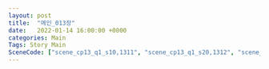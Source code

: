 ```yaml
---
layout: post
title:  "메인_013장"
date:   2022-01-14 16:00:00 +0000
categories: Main
Tags: Story Main
SceneCode: ["scene_cp13_q1_s10,1311", "scene_cp13_q1_s20,1312", "scene_cp13_q2_s10,1321", "scene_cp13_q2_s20,1322", "scene_cp13_q3_s10,1331", "scene_cp13_q3_s20,1332", "scene_cp13_q4_s10,1341", "scene_cp13_q4_s20,1342", "scene_cp13_q4_s30,1343"]
---
```

